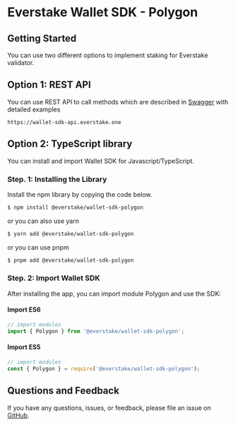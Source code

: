 # Everstake Wallet SDK - Polygon

## Getting Started

You can use two different options to implement staking for Everstake validator.

## Option 1: REST API

You can use REST API to call methods which are described in [Swagger](https://wallet-sdk-api.everstake.one/swagger/) with detailed examples

```
https://wallet-sdk-api.everstake.one
```

## Option 2: TypeScript library

You can install and import Wallet SDK for Javascript/TypeScript.

### Step. 1: Installing the Library

Install the npm library by copying the code below.

```sh
$ npm install @everstake/wallet-sdk-polygon
```

or you can also use yarn

```sh
$ yarn add @everstake/wallet-sdk-polygon
```

or you can use pnpm

```sh
$ pnpm add @everstake/wallet-sdk-polygon
```

### Step. 2: Import Wallet SDK

After installing the app, you can import module Polygon and use the SDK:

#### Import ES6

```ts
// import modules
import { Polygon } from '@everstake/wallet-sdk-polygon';
```

#### Import ES5

```ts
// import modules
const { Polygon } = require('@everstake/wallet-sdk-polygon');
```

## Questions and Feedback

If you have any questions, issues, or feedback, please file an issue
on [GitHub](https://github.com/everstake/wallet-sdk/issues).

